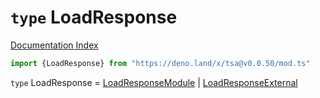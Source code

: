 # `type` LoadResponse

[Documentation Index](../README.md)

```ts
import {LoadResponse} from "https://deno.land/x/tsa@v0.0.50/mod.ts"
```

`type` LoadResponse = [LoadResponseModule](../interface.LoadResponseModule/README.md) | [LoadResponseExternal](../interface.LoadResponseExternal/README.md)